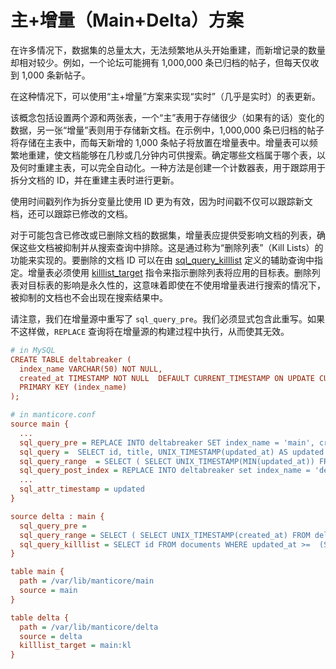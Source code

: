 # 主+增量（Main+Delta）方案

<!-- example maindelta -->

在许多情况下，数据集的总量太大，无法频繁地从头开始重建，而新增记录的数量却相对较少。例如，一个论坛可能拥有 1,000,000 条已归档的帖子，但每天仅收到 1,000 条新帖子。

在这种情况下，可以使用“主+增量”方案来实现“实时”（几乎是实时）的表更新。

该概念包括设置两个源和两张表，一个“主”表用于存储很少（如果有的话）变化的数据，另一张“增量”表则用于存储新文档。在示例中，1,000,000 条已归档的帖子将存储在主表中，而每天新增的 1,000 条帖子将放置在增量表中。增量表可以频繁地重建，使文档能够在几秒或几分钟内可供搜索。确定哪些文档属于哪个表，以及何时重建主表，可以完全自动化。一种方法是创建一个计数器表，用于跟踪用于拆分文档的 ID，并在重建主表时进行更新。

使用时间戳列作为拆分变量比使用 ID 更为有效，因为时间戳不仅可以跟踪新文档，还可以跟踪已修改的文档。

对于可能包含已修改或已删除文档的数据集，增量表应提供受影响文档的列表，确保这些文档被抑制并从搜索查询中排除。这是通过称为“删除列表”（Kill Lists）的功能来实现的。要删除的文档 ID 可以在由 [sql_query_killlist](../../Data_creation_and_modification/Adding_data_from_external_storages/Adding_data_to_tables/Killlist_in_plain_tables.md#表级删除列表) 定义的辅助查询中指定。增量表必须使用 [killlist_target](../../Data_creation_and_modification/Adding_data_from_external_storages/Adding_data_to_tables/Killlist_in_plain_tables.md#killlist_target) 指令来指示删除列表将应用的目标表。删除列表对目标表的影响是永久性的，这意味着即使在不使用增量表进行搜索的情况下，被抑制的文档也不会出现在搜索结果中。

请注意，我们在增量源中重写了 `sql_query_pre`。我们必须显式包含此重写。如果不这样做，`REPLACE` 查询将在增量源的构建过程中执行，从而使其无效。

<!-- request Example -->
```ini
# in MySQL
CREATE TABLE deltabreaker (
  index_name VARCHAR(50) NOT NULL,
  created_at TIMESTAMP NOT NULL  DEFAULT CURRENT_TIMESTAMP ON UPDATE CURRENT_TIMESTAMP,
  PRIMARY KEY (index_name)
);

# in manticore.conf
source main {
  ...
  sql_query_pre = REPLACE INTO deltabreaker SET index_name = 'main', created_at = NOW()
  sql_query =  SELECT id, title, UNIX_TIMESTAMP(updated_at) AS updated FROM documents WHERE deleted=0 AND  updated_at  >=FROM_UNIXTIME($start) AND updated_at  <=FROM_UNIXTIME($end)
  sql_query_range  = SELECT ( SELECT UNIX_TIMESTAMP(MIN(updated_at)) FROM documents) min, ( SELECT UNIX_TIMESTAMP(created_at)-1 FROM deltabreaker WHERE index_name='main') max
  sql_query_post_index = REPLACE INTO deltabreaker set index_name = 'delta', created_at = (SELECT created_at FROM deltabreaker t WHERE index_name='main')
  ...
  sql_attr_timestamp = updated
}

source delta : main {
  sql_query_pre =
  sql_query_range = SELECT ( SELECT UNIX_TIMESTAMP(created_at) FROM deltabreaker WHERE index_name='delta') min, UNIX_TIMESTAMP() max
  sql_query_killlist = SELECT id FROM documents WHERE updated_at >=  (SELECT created_at FROM deltabreaker WHERE index_name='delta')
}

table main {
  path = /var/lib/manticore/main
  source = main
}

table delta {
  path = /var/lib/manticore/delta
  source = delta
  killlist_target = main:kl
}
```

<!-- end -->


<!-- proofread -->
